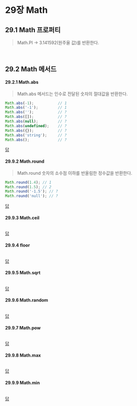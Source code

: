 # 29장 Math

## 29.1 Math 프로퍼티

> Math.PI → 3.141592(원주율 값)를 반환한다.

<br>

## 29.2 Math 메서드

#### 29.2.1 Math.abs

> Math.abs 메서드는 인수로 전달된 숫자의 절대값을 반환한다.

```javascript
Math.abs(-1);           // 1
Math.abs('-1');         // 1
Math.abs('');           // ?
Math.abs([]);           // ?
Math.abs(null);         // ?
Math.abs(undefined);    // ?
Math.abs({});           // ?
Math.abs('string');     // ?
Math.abs();             // ? 
```

[답](https://github.com/sangypar/SSAFRONT/blob/main/%EB%AA%A8%EB%8D%98%20%EC%9E%90%EB%B0%94%EC%8A%A4%ED%81%AC%EB%A6%BD%ED%8A%B8%20deep%20dive/29%EC%9E%A5.%20Math/%EB%8B%B5/Math.abs%20%EB%8B%B5.md)

#### 29.9.2 Math.round

> Math.round 숫자의 소수점 이하를 반올림한 정수값을 반환한다.

```javascript
Math.round(1.4); // 1
Math.round(1.5); // 2
Math.round('-1.5'); // ?
Math.round('null'); // ?
```

[답](https://github.com/sangypar/SSAFRONT/blob/main/%EB%AA%A8%EB%8D%98%20%EC%9E%90%EB%B0%94%EC%8A%A4%ED%81%AC%EB%A6%BD%ED%8A%B8%20deep%20dive/29%EC%9E%A5.%20Math/%EB%8B%B5/Math.round%20%EB%8B%B5.md)

#### 29.9.3 Math.ceil

> 

```javascript
```

[답]()

#### 29.9.4 floor

> 

```javascript
```

[답]()

#### 29.9.5 Math.sqrt

> 

```javascript
```

[답]()

#### 29.9.6 Math.random

> 

```javascript
```

[답]()

#### 29.9.7 Math.pow

> 

```javascript
```

[답]()

#### 29.9.8 Math.max

> 

```javascript
```

[답]()

#### 29.9.9 Math.min

> 

```javascript
```

[답]()

